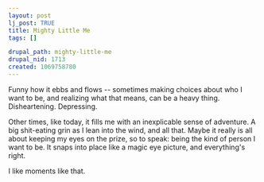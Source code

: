 ```yaml
--- 
layout: post
lj_post: TRUE
title: Mighty Little Me
tags: []

drupal_path: mighty-little-me
drupal_nid: 1713
created: 1069758780
---
```

Funny how it ebbs and flows -- sometimes making choices about who I want to be, and realizing what that means, can be a heavy thing. Disheartening. Depressing.

Other times, like today, it fills me with an inexplicable sense of adventure. A big shit-eating grin as I lean into the wind, and all that. Maybe it really is all about keeping my eyes on the prize, so to speak: being the kind of person I want to be. It snaps into place like a magic eye picture, and everything's right.

I like moments like that.
